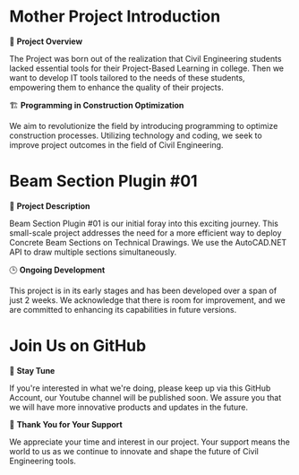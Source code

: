 # Mother Project Introduction

🚧 **Project Overview**

The Project was born out of the realization that Civil Engineering students lacked essential tools for their Project-Based Learning in college. Then we want to develop IT tools tailored to the needs of these students, empowering them to enhance the quality of their projects.

🏗️ **Programming in Construction Optimization**

We aim to revolutionize the field by introducing programming to optimize construction processes. Utilizing technology and coding, we seek to improve project outcomes in the field of Civil Engineering.

# Beam Section Plugin #01

🏢 **Project Description**

Beam Section Plugin #01 is our initial foray into this exciting journey. This small-scale project addresses the need for a more efficient way to deploy Concrete Beam Sections on Technical Drawings. We use the AutoCAD.NET API to draw multiple sections simultaneously.

🕒 **Ongoing Development**

This project is in its early stages and has been developed over a span of just 2 weeks. We acknowledge that there is room for improvement, and we are committed to enhancing its capabilities in future versions.

# Join Us on GitHub

🌟 **Stay Tune**

If you're interested in what we're doing, please keep up via this GitHub Account, our Youtube channel will be published soon. We assure you that we will have more innovative products and updates in the future.

🙏 **Thank You for Your Support**

We appreciate your time and interest in our project. Your support means the world to us as we continue to innovate and shape the future of Civil Engineering tools.
